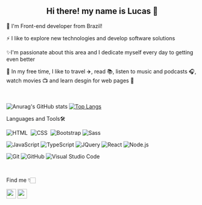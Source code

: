 <div align="center">
<h2> Hi there! my name is Lucas 👋 </h2>
</div>

🌱 I'm Front-end developer from Brazil!

⚡ I like to explore new technologies and develop software solutions

✨I'm passionate about this area and I dedicate myself every day to getting even better

🚩 In my free time, I like to travel :airplane:, read :books:, listen to music and podcasts :headphones:, watch movies :tv: and learn desgin for web pages 🎨

<br />

![Anurag's GitHub stats](https://github-readme-stats.vercel.app/api?username=lucaslc11&show_icons=true&theme=dracula)
[![Top Langs](https://github-readme-stats.vercel.app/api/top-langs/?username=lucaslc11&layout=dracula)](https://github.com/anuraghazra/github-readme-stats)



Languages and Tools🛠

![HTML](https://img.shields.io/badge/-HTML-05122A?style=flat&logo=HTML5)&nbsp; ![CSS](https://img.shields.io/badge/-CSS-05122A?style=flat&logo=CSS3&logoColor=1572B6)&nbsp; ![Bootstrap](https://img.shields.io/badge/-Bootstrap-05122A?style=flat&logo=bootstrap&logoColor=563D7C) ![Sass](https://img.shields.io/badge/-Sass-05122A?style=flat&logo=sass&logoColor=#CF649A)

![JavaScript](https://img.shields.io/badge/-JavaScript-05122A?style=flat&logo=javascript)&nbsp;![TypeScript](https://img.shields.io/badge/-TypeScript-05122A?style=flat&logo=typescript)&nbsp;![JQuery](https://img.shields.io/badge/-JQuery-05122A?style=flat&logo=jquery)&nbsp;![React](https://img.shields.io/badge/-React-05122A?style=flat&logo=react)&nbsp;![Node.js](https://img.shields.io/badge/-Node.js-05122A?style=flat&logo=node.js)&nbsp;

![Git](https://img.shields.io/badge/-Git-05122A?style=flat&logo=git)&nbsp;![GitHub](https://img.shields.io/badge/-GitHub-05122A?style=flat&logo=github)&nbsp;![Visual Studio Code](https://img.shields.io/badge/-Visual%20Studio%20Code-05122A?style=flat&logo=visual-studio-code&logoColor=007ACC)&nbsp;

<br />

Find me 👇🏻

<a href="https://www.linkedin.com/in/lucas-louren%C3%A7o-7b6970144/"><img src="https://img.shields.io/badge/linkedin-%230077B5.svg?&style=for-the-badge&logo=linkedin&logoColor=white" height=25></a> <a href="https://www.instagram.com/lucaslc112"><img src="https://img.shields.io/badge/instagram-%23833AB4.svg?&style=for-the-badge&logo=instagram&logoColor=white" height=25></a>
